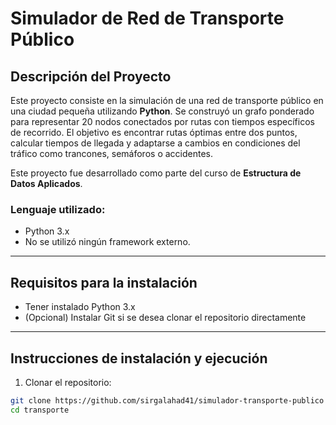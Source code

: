# Simulador de Red de Transporte Público

## Descripción del Proyecto
Este proyecto consiste en la simulación de una red de transporte público en una ciudad pequeña utilizando **Python**. Se construyó un grafo ponderado para representar 20 nodos conectados por rutas con tiempos específicos de recorrido. El objetivo es encontrar rutas óptimas entre dos puntos, calcular tiempos de llegada y adaptarse a cambios en condiciones del tráfico como trancones, semáforos o accidentes.

Este proyecto fue desarrollado como parte del curso de **Estructura de Datos Aplicados**.

### Lenguaje utilizado:
- Python 3.x  
- No se utilizó ningún framework externo.

---

## Requisitos para la instalación

- Tener instalado Python 3.x
- (Opcional) Instalar Git si se desea clonar el repositorio directamente

---

## Instrucciones de instalación y ejecución

1. Clonar el repositorio:
```bash
git clone https://github.com/sirgalahad41/simulador-transporte-publico
cd transporte 



